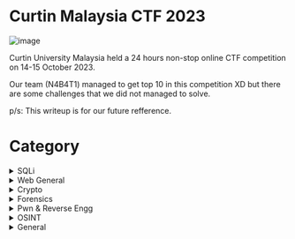 # Curtin Malaysia CTF 2023

![image](https://github.com/6E3372/Curtin-Malaysia-CTF-2023/assets/129729880/59608606-1726-4819-ac6c-efec5ff4e680)

Curtin University Malaysia held a 24 hours non-stop online CTF competition on 14-15 October 2023.

Our team (N4B4T1) managed to get top 10 in this competition XD 
but there are some challenges that we did not managed to solve.

p/s: This writeup is for our future refference.

# Category
<details>
<summary>SQLi</summary>

  | Challenge | Points |
  | --- | --- |
  | [Database Discovery Quest](https://github.com/6E3372/Curtin-Malaysia-CTF-2023/blob/main/SQLI/Database%20Discovery%20Quest/Database%20Discovery%20Quest.md) | 250 |
  | [Fiver Fever](https://github.com/6E3372/Curtin-Malaysia-CTF-2023/blob/main/SQLI/Fiver%20Fever/Fiver%20Fever.md) | 350 |
  | [Slow Down...](https://github.com/6E3372/Curtin-Malaysia-CTF-2023/blob/main/SQLI/Slow%20Down.../Slow%20Down....md) | 450 |
  | [Table Name Treasure Hunt](https://github.com/6E3372/Curtin-Malaysia-CTF-2023/blob/main/SQLI/Table%20Name%20Treasure%20Hunt/Table%20Name%20Treasure%20Hunt.md) | 300 |
  | [Try Logging In… Again](https://github.com/6E3372/Curtin-Malaysia-CTF-2023/blob/main/SQLI/Try%20Logging%20In%E2%80%A6%20Again/Try%20Logging%20In%E2%80%A6%20Again.md) | 100 |
  | [Try To Login](https://github.com/6E3372/Curtin-Malaysia-CTF-2023/blob/main/SQLI/Try%20To%20Login/Try%20To%20Login.md) | 100 |
  | [Unveiling the Dark Wizard's Secrets](https://github.com/6E3372/Curtin-Malaysia-CTF-2023/blob/main/SQLI/Unveiling%20the%20Dark%20Wizard's%20Secrets/Unveiling%20the%20Dark%20Wizard's%20Secrets.md) | 500 |
  
</details>

<details>
<summary>Web General</summary>

  | Challenge | Points |
  | --- | --- |
  | [Content Missing - I](https://github.com/6E3372/Curtin-Malaysia-CTF-2023/blob/main/General%20Web/Content%20Missing%20-%20I%20/Content%20Missing%20-%20I%20.md) | 200 |
  | [Content Missing II](https://github.com/6E3372/Curtin-Malaysia-CTF-2023/blob/main/General%20Web/Content%20Missing%20II/Content%20Missing%20II.md) | 150 |
  | [Hackerman](https://github.com/6E3372/Curtin-Malaysia-CTF-2023/blob/main/General%20Web/Hackerman/Hackerman.md) | 400 |
  | [Join The Union](https://github.com/6E3372/Curtin-Malaysia-CTF-2023/blob/main/General%20Web/Join%20The%20Union/Join%20The%20Union.md) | 250 |
  | [No Crawl](https://github.com/6E3372/Curtin-Malaysia-CTF-2023/blob/main/General%20Web/No%20Crawl/No%20Crawl.md) | 150 |
  
</details>

<details>
<summary>Crypto</summary>

  | Challenge | Points |
  | --- | --- |
  | [Cryptography Warm Up - 1](https://github.com/6E3372/Curtin-Malaysia-CTF-2023/blob/main/Crypto/Cryptography%20Warm%20Up%20-%201/Cryptography%20Warm%20Up%20-%201.md) | 100 |
  | [Cryptography Warm Up - 2](https://github.com/6E3372/Curtin-Malaysia-CTF-2023/blob/main/Crypto/Cryptography%20Warm%20Up%20-%202/Cryptography%20Warm%20Up%20-%202.md) | 150 |
  | [Curvy Vibes](https://github.com/6E3372/Curtin-Malaysia-CTF-2023/blob/main/Crypto/Curvy%20Vibes/Curvy%20Vibes.md) | 250 |
  | [Fun with Primes - 1](https://github.com/6E3372/Curtin-Malaysia-CTF-2023/blob/main/Crypto/Fun%20with%20Primes%20-%201/Fun%20with%20Primes%20-%201.md) | 400 |
  | [Listening Skills](https://github.com/6E3372/Curtin-Malaysia-CTF-2023/blob/main/Crypto/Listening%20Skills/Listening%20Skills.md) | 150 |
  | [Operational Duties](https://github.com/6E3372/Curtin-Malaysia-CTF-2023/blob/main/Crypto/Operational%20Duties/Operational%20Duties.md) | 150 |
  | [The Curse Of Genius](https://github.com/6E3372/Curtin-Malaysia-CTF-2023/blob/main/Crypto/The%20Curse%20Of%20Genius/The%20Curse%20Of%20Genius.md#the-curse-of-genius) | 300 |
  
</details>

<details>
<summary>Forensics</summary>

  | Challenge | Points |
  | --- | --- |
  | [Hide And Seek](https://github.com/6E3372/Curtin-Malaysia-CTF-2023/blob/main/Forensics/Hide%20And%20Seek/Hide%20And%20Seek.md) | 150 |
  | [Hoax](https://github.com/6E3372/Curtin-Malaysia-CTF-2023/blob/main/Forensics/Hoax/Hoax.md) | 400 |
  | [Let's Analyse](https://github.com/6E3372/Curtin-Malaysia-CTF-2023/blob/main/Forensics/Let's%20Analyse/Let's%20Analyse.md) | 150 |
  | [Nice Image !!!](https://github.com/6E3372/Curtin-Malaysia-CTF-2023/blob/main/Forensics/Nice%20Image%20!!!/Nice%20Image%20!!!.md) | 250 |
  | [Nice Image - 2 !!!](https://github.com/6E3372/Curtin-Malaysia-CTF-2023/blob/main/Forensics/Nice%20Image%20-%202%20!!!/Nice%20Image%20-%202%20!!!.md) | 150 |
  | [Party All Night - 2](https://github.com/6E3372/Curtin-Malaysia-CTF-2023/blob/main/Forensics/Party%20All%20Night%20-%202/Party%20All%20Night%20-%202.md) | 250 |
  | [Secret File](https://github.com/6E3372/Curtin-Malaysia-CTF-2023/blob/main/Forensics/Secret%20File/Secret%20File.md) | 200 |
  | [Soundless](https://github.com/6E3372/Curtin-Malaysia-CTF-2023/blob/main/Forensics/Soundless/Soundless.md) | 250 |
  | [Weird Text](https://github.com/6E3372/Curtin-Malaysia-CTF-2023/blob/main/Forensics/Weird%20Text/Weird%20Text.md) | 300 |
  
</details>

<details>
<summary>Pwn & Reverse Engg</summary>

  | Challenge | Points |
  | --- | --- |
  | [Intro To Buffer Overflow](https://github.com/6E3372/Curtin-Malaysia-CTF-2023/blob/main/Pwn%20%26%20Reverse%20Engg/Intro%20To%20Buffer%20Overflow/Intro%20To%20Buffer%20Overflow.md) | 100 |
  | [Don't Go Overboard](https://github.com/6E3372/Curtin-Malaysia-CTF-2023/blob/main/Pwn%20%26%20Reverse%20Engg/Don't%20Go%20Overboard/Don't%20Go%20Overboard.md) | 200 |
  | [Don't Go Overboard 2](https://github.com/6E3372/Curtin-Malaysia-CTF-2023/blob/main/Pwn%20%26%20Reverse%20Engg/Don't%20Go%20Overboard%202/Don't%20Go%20Overboard%202.md) | 300 |
  | [Let The Random Games Begin 1](https://github.com/6E3372/Curtin-Malaysia-CTF-2023/blob/main/Pwn%20%26%20Reverse%20Engg/Let%20The%20Random%20Games%20Begin%201/Let%20The%20Random%20Games%20Begin%201.md) | 100 |
  | [Let The Random Games Begin 2](https://github.com/6E3372/Curtin-Malaysia-CTF-2023/blob/main/Pwn%20%26%20Reverse%20Engg/Let%20The%20Random%20Games%20Begin%202/Let%20The%20Random%20Games%20Begin%202.md) | 200 |
  | [Let The Random Games Begin 3](https://github.com/6E3372/Curtin-Malaysia-CTF-2023/blob/main/Pwn%20%26%20Reverse%20Engg/Let%20The%20Random%20Games%20Begin%203/Let%20The%20Random%20Games%20Begin%203.md) | 400 |
  | [Classic Buffer Overflow](https://github.com/6E3372/Curtin-Malaysia-CTF-2023/blob/main/Pwn%20%26%20Reverse%20Engg/Classic%20Buffer%20Overflow/Classic%20Buffer%20Overflow.md) | 400 |
  
</details>

<details>
<summary>OSINT</summary>

  | Challenge | Points |
  | --- | --- |
  | [Party All Night - 1](https://github.com/6E3372/Curtin-Malaysia-CTF-2023/blob/main/OSINT/Party%20All%20Night%20-%201/Party%20All%20Night%20-%201.md) | 100 |
  | [Party All Night - 3](https://github.com/6E3372/Curtin-Malaysia-CTF-2023/blob/main/OSINT/Party%20All%20Night%20-%203/Party%20All%20Night%20-%203.md) | 150 |
  | [Party All Night - 4](https://github.com/6E3372/Curtin-Malaysia-CTF-2023/blob/main/OSINT/Party%20All%20Night%20-%204/Party%20All%20Night%20-%204.md) | 150 |
  | [The Leaked IP](https://github.com/6E3372/Curtin-Malaysia-CTF-2023/blob/main/OSINT/The%20Leaked%20IP/The%20Leaked%20IP.md) | 250 |
  
</details>

<details>
<summary>General</summary>

  | Challenge | Points |
  | --- | --- |
  | [Welcome](https://github.com/6E3372/Curtin-Malaysia-CTF-2023/blob/main/General/Welcome/Welcome.md) | 50 |
  
</details>
